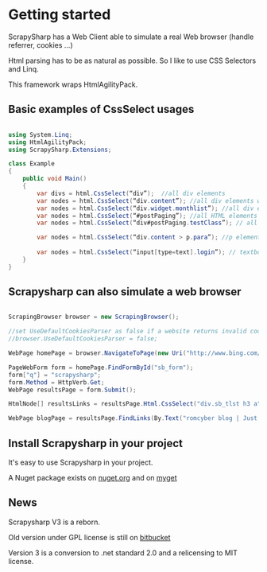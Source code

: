 # Getting started

ScrapySharp has a Web Client able to simulate a real Web browser (handle referrer, cookies …)

Html parsing has to be as natural as possible. So I like to use CSS Selectors and Linq.

This framework wraps HtmlAgilityPack.

## Basic examples of CssSelect usages

```C#

using System.Linq;
using HtmlAgilityPack;
using ScrapySharp.Extensions;

class Example
{
	public void Main()
	{
		var divs = html.CssSelect(“div”);  //all div elements
		var nodes = html.CssSelect(“div.content”); //all div elements with css class ‘content’
		var nodes = html.CssSelect(“div.widget.monthlist”); //all div elements with the both css class
		var nodes = html.CssSelect(“#postPaging”); //all HTML elements with the id postPaging
		var nodes = html.CssSelect(“div#postPaging.testClass”); // all HTML elements with the id postPaging and css class testClass

		var nodes = html.CssSelect(“div.content > p.para”); //p elements who are direct children of div elements with css class ‘content’
 
		var nodes = html.CssSelect(“input[type=text].login”); // textbox with css class login
	}
}
```

## Scrapysharp can also simulate a web browser

```C#

ScrapingBrowser browser = new ScrapingBrowser();

//set UseDefaultCookiesParser as false if a website returns invalid cookies format
//browser.UseDefaultCookiesParser = false;

WebPage homePage = browser.NavigateToPage(new Uri("http://www.bing.com/"));

PageWebForm form = homePage.FindFormById("sb_form");
form["q"] = "scrapysharp";
form.Method = HttpVerb.Get;
WebPage resultsPage = form.Submit();

HtmlNode[] resultsLinks = resultsPage.Html.CssSelect("div.sb_tlst h3 a").ToArray();

WebPage blogPage = resultsPage.FindLinks(By.Text("romcyber blog | Just another WordPress site")).Single().Click();
```

## Install Scrapysharp in your project

It's easy to use Scrapysharp in your project.

A Nuget package exists on [nuget.org](https://www.nuget.org/packages/ScrapySharp) and on [myget](https://www.myget.org/feed/romcyber/package/nuget/ScrapySharp)

## News

Scrapysharp V3 is a reborn.

Old version under GPL license is still on [bitbucket](https://bitbucket.org/rflechner/scrapysharp/src)

Version 3 is a conversion to .net standard 2.0 and a relicensing to MIT license.
